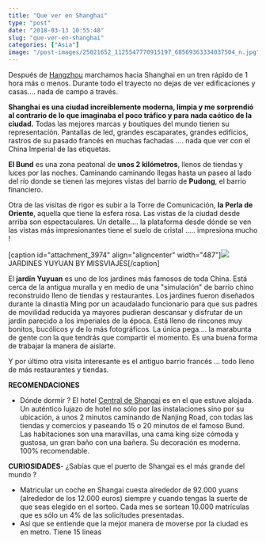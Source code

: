 ```yaml
---
title: "Que ver en Shanghai"
type: "post"
date: "2018-03-13 10:55:48"
slug: "que-ver-en-shanghai"
categories: ["Asia"]
image: "/post-images/25021652_1125547770915197_68569363334037504_n.jpg"
---
```


Después de [Hangzhou](http://www.missviajes.com/escapada-de-dos-dias-a-hangzhou/) marchamos hacia Shanghai en un tren rápido de 1 hora más o menos. Durante todo el trayecto no dejas de ver edificaciones y casas.... nada de campo a través.  
  
**Shanghai es una ciudad increiblemente moderna, limpia y me sorprendió al contrario de lo que imaginaba el poco tráfico y para nada caótico de la ciudad.** Todas las mejores marcas y boutiques del mundo tienen su representación. Pantallas de led, grandes escaparates, grandes edificios, rastros de su pasado francés en muchas fachadas .... nada que ver con el China Imperial de las etiquetas.  
  
**El Bund** es una zona peatonal de **unos 2 kilómetros**, llenos de tiendas y luces por las noches. Caminando caminando llegas hasta un paseo al lado del río donde se tienen las mejores vistas del barrio de **Pudong**, el barrio financiero.  
  
Otra de las visitas de rigor es subir a la Torre de Comunicación, **la Perla de Oriente**, aquella que tiene la esfera rosa. Las vistas de la ciudad desde arriba son espectaculares. Un detalle.... la plataforma desde dónde se ven las vistas más impresionantes tiene el suelo de cristal ..... impresiona mucho !  
  
\[caption id="attachment\_3974" align="aligncenter" width="487"\]![](/post-images/25021652_1125547770915197_68569363334037504_n.jpg) JARDINES YUYUAN BY MISSVIAJES\[/caption\]  
  
El **jardín Yuyuan** es uno de los jardines más famosos de toda China. Está cerca de la antigua muralla y en medio de una "simulación" de barrio chino reconstruido lleno de tiendas y restaurantes. Los jardines fueron diseñados durante la dinastía Ming por un acaudalado funcionario para que sus padres de movilidad reducida ya mayores pudieran descansar y disfrutar de un jardín parecido a los imperiales de la época. Está lleno de rincones muy bonitos, bucólicos y de lo más fotográficos. La única pega.... la marabunta de gente con la que tendrás que compartir el momento. Es una buena forma de trabajar la manera de aislarte.  
  
   
  
Y por último otra visita interesante es el antiguo barrio francés ... todo lleno de más restaurantes y tiendas.  
  
**RECOMENDACIONES**

- Dónde dormir ? El hotel [Central de Shangai](https://www.booking.com/hotel/cn/shanghai-central.html?aid=1294466&no_rooms=1&group_adults=1) es en el que estuve alojada. Un auténtico lujazo de hotel no sólo por las instalaciones sino por su ubicación, a unos 2 minutos caminando de Nanjing Road, con todas las tiendas y comercios y paseando 15 o 20 minutos de el famoso Bund. Las habitaciones son una maravillas, una cama king size cómoda y gustosa, un gran baño con una bañera. Su decoración es moderna. 100% recomendable.

**CURIOSIDADES**- ¿Sabías que el puerto de Shangai es el más grande del mundo ?
- Matricular un coche en Shangai cuesta alrededor de 92.000 yuans (alrededor de los 12.000 euros) siempre y cuando tengas la suerte de que seas elegido en el sorteo. Cada mes se sortean 10.000 matrículas que es sólo un 4% de las solicitudes presentadas.
- Así que se entiende que la mejor manera de moverse por la ciudad es en metro. Tiene 15 lineas